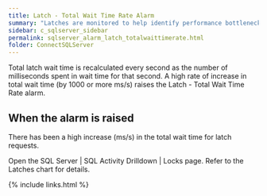 ```yaml
---
title: ﻿Latch - Total Wait Time Rate Alarm
summary: "Latches are monitored to help identify performance bottlenecks."
sidebar: c_sqlserver_sidebar
permalink: sqlserver_alarm_latch_totalwaittimerate.html
folder: ConnectSQLServer
---
```



Total latch wait time is recalculated every second as the number of milliseconds spent in wait time for that second. A high rate of increase in total wait time (by 1000 or more ms/s) raises the Latch - Total Wait Time Rate alarm.

## When the alarm is raised

There has been a high increase (ms/s) in the total wait time for latch requests.

Open the SQL Server \| SQL Activity Drilldown \| Locks page. Refer to the Latches chart for details.

{% include links.html %}
